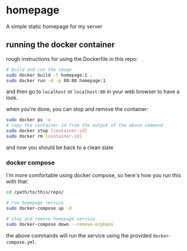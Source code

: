# homepage
A simple static homepage for my server

## running the docker container
rough instructions for using the Dockerfile in this repo:
```Bash
# build and run the image
sudo docker build -t homepage:1 .
sudo docker run -d -p 80:80 homepage:1
```
and then go to `localhost` or `localhost:80` in your web browser to have a look.

when you're done, you can stop and remove the container:
```Bash
sudo docker ps -a
# copy the container id from the output of the above command
sudo docker stop [container-id]
sudo docker rm [container-id]
```
and now you should be back to a clean slate

### docker compose
I'm more comfortable using docker compose, so here's how you run this with that:
```Bash
cd /path/to/this/repo/

# run homepage service
sudo docker-compose up -d

# stop and remove homepage service
sudo docker-compose down --remove-orphans
```
the above commands will run the service using the provided `docker-compose.yml`.
